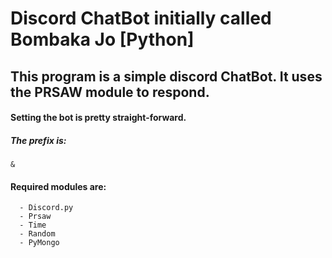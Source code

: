 # Discord ChatBot initially called Bombaka Jo [Python]
## This program is a simple discord ChatBot. It uses the PRSAW module to respond. 
#### Setting the bot is pretty straight-forward.

##### The prefix is: 
```&```

#### Required modules are:
```
  - Discord.py
  - Prsaw
  - Time
  - Random
  - PyMongo
```

